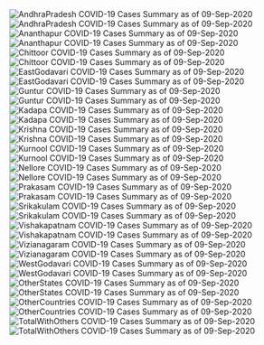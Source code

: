 <img src="https://deepuhub.github.io/COVID-19/GraphsGenerated/09-Sep-2020/AndhraPradesh_09-Sep-2020.jpg" alt="AndhraPradesh COVID-19 Cases Summary as of 09-Sep-2020">
<br>
<img src="https://deepuhub.github.io/COVID-19/GraphsGenerated/09-Sep-2020/Last24Hrs_AndhraPradesh_09-Sep-2020.jpg" alt="AndhraPradesh COVID-19 Cases Summary as of 09-Sep-2020">
<br>
<img src="https://deepuhub.github.io/COVID-19/GraphsGenerated/09-Sep-2020/Ananthapur_09-Sep-2020.jpg" alt="Ananthapur COVID-19 Cases Summary as of 09-Sep-2020">
<br>
<img src="https://deepuhub.github.io/COVID-19/GraphsGenerated/09-Sep-2020/Last24Hrs_Ananthapur_09-Sep-2020.jpg" alt="Ananthapur COVID-19 Cases Summary as of 09-Sep-2020">
<br>
<img src="https://deepuhub.github.io/COVID-19/GraphsGenerated/09-Sep-2020/Chittoor_09-Sep-2020.jpg" alt="Chittoor COVID-19 Cases Summary as of 09-Sep-2020">
<br>
<img src="https://deepuhub.github.io/COVID-19/GraphsGenerated/09-Sep-2020/Last24Hrs_Chittoor_09-Sep-2020.jpg" alt="Chittoor COVID-19 Cases Summary as of 09-Sep-2020">
<br>
<img src="https://deepuhub.github.io/COVID-19/GraphsGenerated/09-Sep-2020/EastGodavari_09-Sep-2020.jpg" alt="EastGodavari COVID-19 Cases Summary as of 09-Sep-2020">
<br>
<img src="https://deepuhub.github.io/COVID-19/GraphsGenerated/09-Sep-2020/Last24Hrs_EastGodavari_09-Sep-2020.jpg" alt="EastGodavari COVID-19 Cases Summary as of 09-Sep-2020">
<br>
<img src="https://deepuhub.github.io/COVID-19/GraphsGenerated/09-Sep-2020/Guntur_09-Sep-2020.jpg" alt="Guntur COVID-19 Cases Summary as of 09-Sep-2020">
<br>
<img src="https://deepuhub.github.io/COVID-19/GraphsGenerated/09-Sep-2020/Last24Hrs_Guntur_09-Sep-2020.jpg" alt="Guntur COVID-19 Cases Summary as of 09-Sep-2020">
<br>
<img src="https://deepuhub.github.io/COVID-19/GraphsGenerated/09-Sep-2020/Kadapa_09-Sep-2020.jpg" alt="Kadapa COVID-19 Cases Summary as of 09-Sep-2020">
<br>
<img src="https://deepuhub.github.io/COVID-19/GraphsGenerated/09-Sep-2020/Last24Hrs_Kadapa_09-Sep-2020.jpg" alt="Kadapa COVID-19 Cases Summary as of 09-Sep-2020">
<br>
<img src="https://deepuhub.github.io/COVID-19/GraphsGenerated/09-Sep-2020/Krishna_09-Sep-2020.jpg" alt="Krishna COVID-19 Cases Summary as of 09-Sep-2020">
<br>
<img src="https://deepuhub.github.io/COVID-19/GraphsGenerated/09-Sep-2020/Last24Hrs_Krishna_09-Sep-2020.jpg" alt="Krishna COVID-19 Cases Summary as of 09-Sep-2020">
<br>
<img src="https://deepuhub.github.io/COVID-19/GraphsGenerated/09-Sep-2020/Kurnool_09-Sep-2020.jpg" alt="Kurnool COVID-19 Cases Summary as of 09-Sep-2020">
<br>
<img src="https://deepuhub.github.io/COVID-19/GraphsGenerated/09-Sep-2020/Last24Hrs_Kurnool_09-Sep-2020.jpg" alt="Kurnool COVID-19 Cases Summary as of 09-Sep-2020">
<br>
<img src="https://deepuhub.github.io/COVID-19/GraphsGenerated/09-Sep-2020/Nellore_09-Sep-2020.jpg" alt="Nellore COVID-19 Cases Summary as of 09-Sep-2020">
<br>
<img src="https://deepuhub.github.io/COVID-19/GraphsGenerated/09-Sep-2020/Last24Hrs_Nellore_09-Sep-2020.jpg" alt="Nellore COVID-19 Cases Summary as of 09-Sep-2020">
<br>
<img src="https://deepuhub.github.io/COVID-19/GraphsGenerated/09-Sep-2020/Prakasam_09-Sep-2020.jpg" alt="Prakasam COVID-19 Cases Summary as of 09-Sep-2020">
<br>
<img src="https://deepuhub.github.io/COVID-19/GraphsGenerated/09-Sep-2020/Last24Hrs_Prakasam_09-Sep-2020.jpg" alt="Prakasam COVID-19 Cases Summary as of 09-Sep-2020">
<br>
<img src="https://deepuhub.github.io/COVID-19/GraphsGenerated/09-Sep-2020/Srikakulam_09-Sep-2020.jpg" alt="Srikakulam COVID-19 Cases Summary as of 09-Sep-2020">
<br>
<img src="https://deepuhub.github.io/COVID-19/GraphsGenerated/09-Sep-2020/Last24Hrs_Srikakulam_09-Sep-2020.jpg" alt="Srikakulam COVID-19 Cases Summary as of 09-Sep-2020">
<br>
<img src="https://deepuhub.github.io/COVID-19/GraphsGenerated/09-Sep-2020/Vishakapatnam_09-Sep-2020.jpg" alt="Vishakapatnam COVID-19 Cases Summary as of 09-Sep-2020">
<br>
<img src="https://deepuhub.github.io/COVID-19/GraphsGenerated/09-Sep-2020/Last24Hrs_Vishakapatnam_09-Sep-2020.jpg" alt="Vishakapatnam COVID-19 Cases Summary as of 09-Sep-2020">
<br>
<img src="https://deepuhub.github.io/COVID-19/GraphsGenerated/09-Sep-2020/Vizianagaram_09-Sep-2020.jpg" alt="Vizianagaram COVID-19 Cases Summary as of 09-Sep-2020">
<br>
<img src="https://deepuhub.github.io/COVID-19/GraphsGenerated/09-Sep-2020/Last24Hrs_Vizianagaram_09-Sep-2020.jpg" alt="Vizianagaram COVID-19 Cases Summary as of 09-Sep-2020">
<br>
<img src="https://deepuhub.github.io/COVID-19/GraphsGenerated/09-Sep-2020/WestGodavari_09-Sep-2020.jpg" alt="WestGodavari COVID-19 Cases Summary as of 09-Sep-2020">
<br>
<img src="https://deepuhub.github.io/COVID-19/GraphsGenerated/09-Sep-2020/Last24Hrs_WestGodavari_09-Sep-2020.jpg" alt="WestGodavari COVID-19 Cases Summary as of 09-Sep-2020">
<br>
<img src="https://deepuhub.github.io/COVID-19/GraphsGenerated/09-Sep-2020/OtherStates_09-Sep-2020.jpg" alt="OtherStates COVID-19 Cases Summary as of 09-Sep-2020">
<br>
<img src="https://deepuhub.github.io/COVID-19/GraphsGenerated/09-Sep-2020/Last24Hrs_OtherStates_09-Sep-2020.jpg" alt="OtherStates COVID-19 Cases Summary as of 09-Sep-2020">
<br>
<img src="https://deepuhub.github.io/COVID-19/GraphsGenerated/09-Sep-2020/OtherCountries_09-Sep-2020.jpg" alt="OtherCountries COVID-19 Cases Summary as of 09-Sep-2020">
<br>
<img src="https://deepuhub.github.io/COVID-19/GraphsGenerated/09-Sep-2020/Last24Hrs_OtherCountries_09-Sep-2020.jpg" alt="OtherCountries COVID-19 Cases Summary as of 09-Sep-2020">
<br>
<img src="https://deepuhub.github.io/COVID-19/GraphsGenerated/09-Sep-2020/TotalWithOthers_09-Sep-2020.jpg" alt="TotalWithOthers COVID-19 Cases Summary as of 09-Sep-2020">
<br>
<img src="https://deepuhub.github.io/COVID-19/GraphsGenerated/09-Sep-2020/Last24Hrs_TotalWithOthers_09-Sep-2020.jpg" alt="TotalWithOthers COVID-19 Cases Summary as of 09-Sep-2020">
<br>